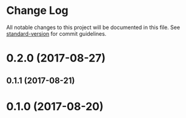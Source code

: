 # Change Log

All notable changes to this project will be documented in this file.
See [standard-version](https://github.com/conventional-changelog/standard-version) for commit guidelines.

<a name="0.2.0"></a>
# 0.2.0 (2017-08-27)



<a name="0.1.1"></a>
## 0.1.1 (2017-08-21)



<a name="0.1.0"></a>
# 0.1.0 (2017-08-20)

